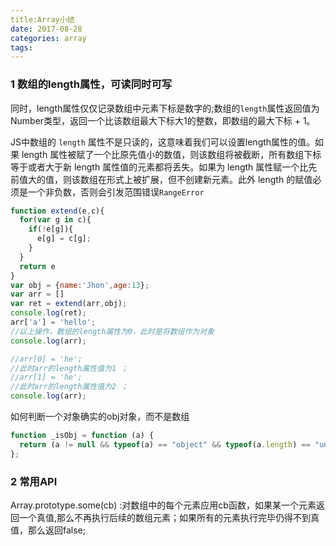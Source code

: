 ```yaml
---
title:Array小结
date: 2017-08-28
categories: array
tags: 
---
```


### 1 数组的length属性，可读同时可写

同时，length属性仅仅记录数组中元素下标是数字的;数组的`length`属性返回值为Number类型，返回一个比该数组最大下标大1的整数，即数组的最大下标 + 1。

JS中数组的 `length` 属性不是只读的，这意味着我们可以设置length属性的值。如果 length 属性被赋了一个比原先值小的数值，则该数组将被截断，所有数组下标等于或者大于新 length 属性值的元素都将丢失。如果为 length 属性赋一个比先前值大的值，则该数组在形式上被扩展，但不创建新元素。此外 length 的赋值必须是一个非负数，否则会引发范围错误`RangeError`

```javascript
function extend(e,c){
  for(var g in c){
    if(!e[g]){
      e[g] = c[g];
    }
  }
  return e 
}
var obj = {name:'Jhon',age:13};
var arr = []
var ret = extend(arr,obj);
console.log(ret);
arr['a'] = 'hello';
//以上操作，数组的length属性为0，此时是将数组作为对象
console.log(arr);

//arr[0] = 'he';
//此时arr的length属性值为1 ；
//arr[1] = 'he';
//此时arr的length属性值为2 ；
console.log(arr);
```

如何判断一个对象确实的obj对象，而不是数组

```javascript
function _isObj = function (a) {
  return (a != null && typeof(a) == "object" && typeof(a.length) == "undefined")
};
```

### 2 常用API 

Array.prototype.some(cb) :对数组中的每个元素应用cb函数，如果某一个元素返回一个真值,那么不再执行后续的数组元素；如果所有的元素执行完毕仍得不到真值，那么返回false;

